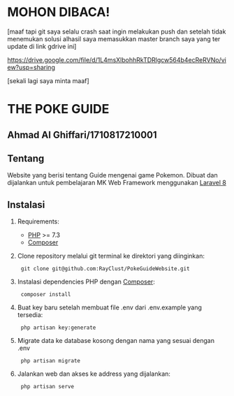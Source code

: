 # MOHON DIBACA!

[maaf tapi git saya selalu crash saat ingin melakukan push dan setelah tidak menemukan solusi alhasil saya memasukkan master branch saya yang ter update di link gdrive ini]

https://drive.google.com/file/d/1L4msXlbohhRkTDRlgcw564b4ecReRVNo/view?usp=sharing

[sekali lagi saya minta maaf]

# THE POKE GUIDE

## Ahmad Al Ghiffari/1710817210001

## Tentang

Website yang berisi tentang Guide mengenai game Pokemon.
Dibuat dan dijalankan untuk pembelajaran MK Web Framework menggunakan [Laravel 8][1]

## Instalasi

1. Requirements:
    - [PHP][2] >= 7.3
    - [Composer][5]

2. Clone repository melalui git terminal ke direktori yang diinginkan:
            
        git clone git@github.com:RayClust/PokeGuideWebsite.git

3. Instalasi dependencies PHP dengan [Composer][5]:

        composer install

4. Buat key baru setelah membuat file .env dari .env.example yang tersedia:

        php artisan key:generate

4. Migrate data ke database kosong dengan nama yang sesuai dengan .env

        php artisan migrate
        
6. Jalankan web dan akses ke address yang dijalankan:

        php artisan serve

[1]: https://laravel.com "Laravel"
[2]: https://www.php.net "PHP"
[5]: https://getcomposer.org "Composer"
